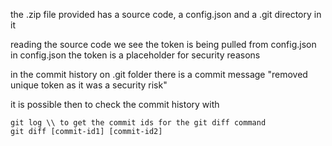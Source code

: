 the .zip file provided has a source code, a config.json and a .git directory in it

reading the source code we see the token is being pulled from config.json
in config.json the token is a placeholder for security reasons

in the commit history on .git folder there is a commit message "removed unique token as it was a security risk"

it is possible then to check the commit history with 

```git
git log \\ to get the commit ids for the git diff command
git diff [commit-id1] [commit-id2]
```